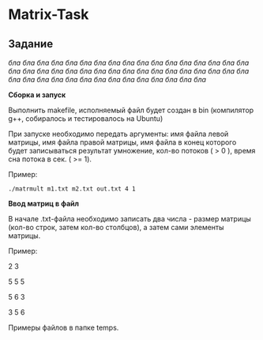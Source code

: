 # Matrix-Task
## Задание
*бла бла бла бла бла бла бла бла бла бла бла бла бла бла бла бла бла бла бла бла бла бла бла бла
бла бла бла бла бла бла бла бла бла бла бла бла бла бла бла бла бла бла бла бла бла бла бла бла*

**Сборка и запуск**

Выполнить makefile, исполняемый файл будет создан в bin (компилятор g++, собиралось и тестировалось на Ubuntu)

При запуске необходимо передать аргументы: имя файла левой матрицы, имя файла правой матрицы, имя файла в конец которого будет записываться результат умножение, кол-во потоков ( > 0 ), время сна потока в сек. ( >= 1).

Пример:

`./matrmult m1.txt m2.txt out.txt 4 1`

**Ввод матриц в файл**

В начале .txt-файла необходимо записать два числа - размер матрицы (кол-во строк, затем кол-во столбцов), а затем сами элементы матрицы. 

Пример:

2 3

5 5 5

5 6 3

3 5 6

Примеры файлов в папке temps.

